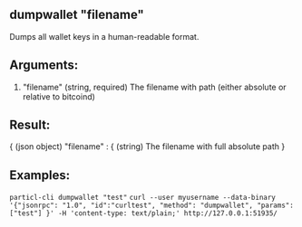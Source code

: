 ## dumpwallet "filename"

Dumps all wallet keys in a human-readable format.

## Arguments:
1. "filename"    (string, required) The filename with path (either absolute or relative to bitcoind)

## Result:
{                           (json object)
  "filename" : {        (string) The filename with full absolute path
}

## Examples:
`particl-cli dumpwallet "test"`
`curl --user myusername --data-binary '{"jsonrpc": "1.0", "id":"curltest", "method": "dumpwallet", "params": ["test"] }' -H 'content-type: text/plain;' http://127.0.0.1:51935/`
